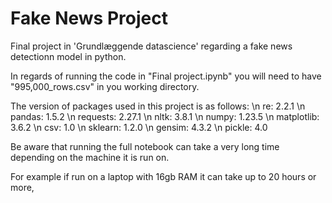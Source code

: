 # Fake News Project
Final project in 'Grundlæggende datascience' regarding a fake news detectionn model in python. 

In regards of running the code in "Final project.ipynb" you will need to have "995,000_rows.csv" in you working directory. 

The version of packages used in this project is as follows: \n
re: 2.2.1 \n
pandas: 1.5.2 \n
requests: 2.27.1 \n
nltk: 3.8.1 \n
numpy: 1.23.5 \n
matplotlib: 3.6.2 \n
csv: 1.0 \n
sklearn: 1.2.0 \n
gensim: 4.3.2 \n
pickle: 4.0


Be aware that running the full notebook can take a very long time depending on the machine it is run on. 

For example if run on a laptop with 16gb RAM it can take up to 20 hours or more, 
